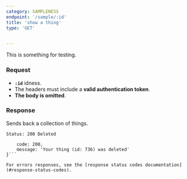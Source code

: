 ```yaml
---
category: SAMPLENESS
endpoint: '/sample/:id'
title: 'show a thing'
type: 'GET'


---
```


This is something for testing.

### Request

* **`:id`** idness.
* The headers must include a **valid authentication token**.
* **The body is omitted**.

### Response

Sends back a collection of things.

```Status: 200 Deleted```
```{
    code: 200,
    message: 'Your thing (id: 736) was deleted'
}```

For errors responses, see the [response status codes documentation](#response-status-codes).